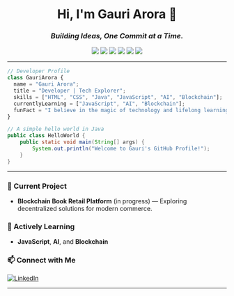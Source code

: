 <h1 align="center">Hi, I'm Gauri Arora 👋</h1>
<h3 align="center"><em>Building Ideas, One Commit at a Time.</em></h3>

<div align="center">
  <img src="https://img.shields.io/badge/HTML-E34F26?style=flat-square&logo=html5&logoColor=white"/>
  <img src="https://img.shields.io/badge/CSS-1572B6?style=flat-square&logo=css3&logoColor=white"/>
  <img src="https://img.shields.io/badge/Java-ED8B00?style=flat-square&logo=java&logoColor=white"/>
  <img src="https://img.shields.io/badge/Javascript-F7DF1E?style=flat-square&logo=javascript&logoColor=black"/>
  <img src="https://img.shields.io/badge/AI-007396?style=flat-square&logo=python&logoColor=white"/>
  <img src="https://img.shields.io/badge/Blockchain-3C3C3D?style=flat-square&logo=ethereum&logoColor=white"/>
</div>

---

```typescript
// Developer Profile
class GauriArora {
  name = "Gauri Arora";
  title = "Developer | Tech Explorer";
  skills = ["HTML", "CSS", "Java", "JavaScript", "AI", "Blockchain"];
  currentlyLearning = ["JavaScript", "AI", "Blockchain"];
  funFact = "I believe in the magic of technology and lifelong learning!";
}
```

```java
// A simple hello world in Java
public class HelloWorld {
    public static void main(String[] args) {
        System.out.println("Welcome to Gauri's GitHub Profile!");
    }
}
```

---

### 🚀 Current Project
- **Blockchain Book Retail Platform** (in progress) — Exploring decentralized solutions for modern commerce.

### 🌱 Actively Learning
- **JavaScript**, **AI**, and **Blockchain**

### 📫 Connect with Me

[![LinkedIn](https://img.shields.io/badge/-LinkedIn-blue?style=flat-square&logo=linkedin)](https://www.linkedin.com/in/gauri-arora-566913321)

---

<!-- Optional: Remove this section if you want a cleaner profile -->
<!--
<div align="center">
  <img src="https://github-readme-stats.vercel.app/api?username=gauriarora-cyber&show_icons=true&theme=radical" alt="Gauri's GitHub Stats" width="400"/>
  <br/>
  <em>Code. Commit. Contribute.</em>
</div>
-->

